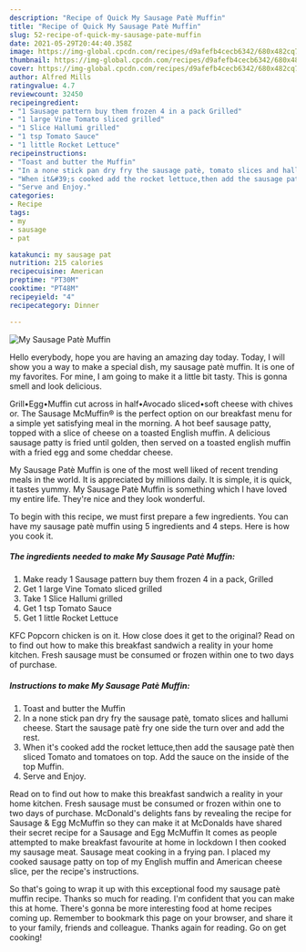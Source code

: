 ```yaml
---
description: "Recipe of Quick My Sausage Patè Muffin"
title: "Recipe of Quick My Sausage Patè Muffin"
slug: 52-recipe-of-quick-my-sausage-pate-muffin
date: 2021-05-29T20:44:40.358Z
image: https://img-global.cpcdn.com/recipes/d9afefb4cecb6342/680x482cq70/my-sausage-pate-muffin-recipe-main-photo.jpg
thumbnail: https://img-global.cpcdn.com/recipes/d9afefb4cecb6342/680x482cq70/my-sausage-pate-muffin-recipe-main-photo.jpg
cover: https://img-global.cpcdn.com/recipes/d9afefb4cecb6342/680x482cq70/my-sausage-pate-muffin-recipe-main-photo.jpg
author: Alfred Mills
ratingvalue: 4.7
reviewcount: 32450
recipeingredient:
- "1 Sausage pattern buy them frozen 4 in a pack Grilled"
- "1 large Vine Tomato sliced grilled"
- "1 Slice Hallumi grilled"
- "1 tsp Tomato Sauce"
- "1 little Rocket Lettuce"
recipeinstructions:
- "Toast and butter the Muffin"
- "In a none stick pan dry fry the sausage patè, tomato slices and hallumi cheese. Start the sausage patè fry one side the turn over and add the rest."
- "When it&#39;s cooked add the rocket lettuce,then add the sausage patè then sliced Tomato and tomatoes on top. Add the sauce on the inside of the top Muffin."
- "Serve and Enjoy."
categories:
- Recipe
tags:
- my
- sausage
- pat

katakunci: my sausage pat 
nutrition: 215 calories
recipecuisine: American
preptime: "PT30M"
cooktime: "PT48M"
recipeyield: "4"
recipecategory: Dinner

---
```



![My Sausage Patè Muffin](https://img-global.cpcdn.com/recipes/d9afefb4cecb6342/680x482cq70/my-sausage-pate-muffin-recipe-main-photo.jpg)

Hello everybody, hope you are having an amazing day today. Today, I will show you a way to make a special dish, my sausage patè muffin. It is one of my favorites. For mine, I am going to make it a little bit tasty. This is gonna smell and look delicious.

Grill•Egg•Muffin cut across in half•Avocado sliced•soft cheese with chives or. The Sausage McMuffin® is the perfect option on our breakfast menu for a simple yet satisfying meal in the morning. A hot beef sausage patty, topped with a slice of cheese on a toasted English muffin. A delicious sausage patty is fried until golden, then served on a toasted english muffin with a fried egg and some cheddar cheese.

My Sausage Patè Muffin is one of the most well liked of recent trending meals in the world. It is appreciated by millions daily. It is simple, it is quick, it tastes yummy. My Sausage Patè Muffin is something which I have loved my entire life. They're nice and they look wonderful.


To begin with this recipe, we must first prepare a few ingredients. You can have my sausage patè muffin using 5 ingredients and 4 steps. Here is how you cook it.

<!--inarticleads1-->

##### The ingredients needed to make My Sausage Patè Muffin:

1. Make ready 1 Sausage pattern buy them frozen 4 in a pack, Grilled
1. Get 1 large Vine Tomato sliced grilled
1. Take 1 Slice Hallumi grilled
1. Get 1 tsp Tomato Sauce
1. Get 1 little Rocket Lettuce


KFC Popcorn chicken is on it. How close does it get to the original? Read on to find out how to make this breakfast sandwich a reality in your home kitchen. Fresh sausage must be consumed or frozen within one to two days of purchase. 

<!--inarticleads2-->

##### Instructions to make My Sausage Patè Muffin:

1. Toast and butter the Muffin
1. In a none stick pan dry fry the sausage patè, tomato slices and hallumi cheese. Start the sausage patè fry one side the turn over and add the rest.
1. When it&#39;s cooked add the rocket lettuce,then add the sausage patè then sliced Tomato and tomatoes on top. Add the sauce on the inside of the top Muffin.
1. Serve and Enjoy.


Read on to find out how to make this breakfast sandwich a reality in your home kitchen. Fresh sausage must be consumed or frozen within one to two days of purchase. McDonald&#39;s delights fans by revealing the recipe for Sausage &amp; Egg McMuffin so they can make it at McDonalds have shared their secret recipe for a Sausage and Egg McMuffin It comes as people attempted to make breakfast favourite at home in lockdown I then cooked my sausage meat. Sausage meat cooking in a frying pan. I placed my cooked sausage patty on top of my English muffin and American cheese slice, per the recipe&#39;s instructions. 

So that's going to wrap it up with this exceptional food my sausage patè muffin recipe. Thanks so much for reading. I'm confident that you can make this at home. There's gonna be more interesting food at home recipes coming up. Remember to bookmark this page on your browser, and share it to your family, friends and colleague. Thanks again for reading. Go on get cooking!
